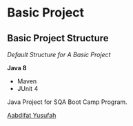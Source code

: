# Basic Project
## Basic Project Structure

*Default Structure for A Basic Project*

**Java 8**

* Maven
* JUnit 4

Java Project for SQA Boot Camp Program. 

[Aabdifat Yusufah](http://sqasolution.com)